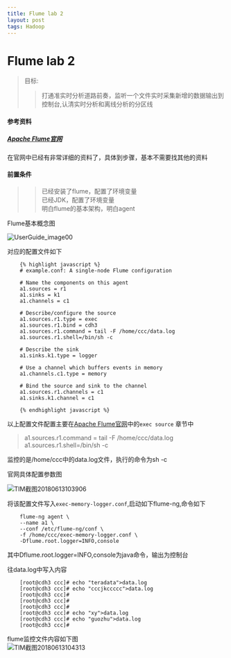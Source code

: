 ```yaml
---
title: Flume lab 2
layout: post
tags: Hadoop
---
```

# Flume lab 2

> 目标:
> > 打通准实时分析道路前奏，监听一个文件实时采集新增的数据输出到控制台,认清实时分析和离线分析的分区线

#### 参考资料
##### [Apache Flume官网](http://flume.apache.org/FlumeUserGuide.html)

在官网中已经有非常详细的资料了，具体到步骤，基本不需要找其他的资料

#### 前置条件
>> 已经安装了flume，配置了环境变量   
>> 已经JDK，配置了环境变量  
>> 明白flume的基本架构，明白agent  

Flume基本概念图    

![UserGuide_image00](http://p1vuoao0b.bkt.clouddn.com/JekyllWriter/UserGuide_image00.png)

对应的配置文件如下  




		{% highlight javascript %}
		# example.conf: A single-node Flume configuration

		# Name the components on this agent
		a1.sources = r1
		a1.sinks = k1
		a1.channels = c1
		
		# Describe/configure the source
		a1.sources.r1.type = exec
		a1.sources.r1.bind = cdh3
		a1.sources.r1.command = tail -F /home/ccc/data.log
		a1.sources.r1.shell=/bin/sh -c
		
		# Describe the sink
		a1.sinks.k1.type = logger
		
		# Use a channel which buffers events in memory
		a1.channels.c1.type = memory
		
		# Bind the source and sink to the channel
		a1.sources.r1.channels = c1
		a1.sinks.k1.channel = c1

		{% endhighlight javascript %}

以上配置文件配置主要在[Apache Flume官网](http://flume.apache.org/FlumeUserGuide.html)中的`exec source` 章节中  

> a1.sources.r1.command = tail -F /home/ccc/data.log  
> a1.sources.r1.shell=/bin/sh -c  

监控的是/home/ccc中的data.log文件，执行的命令为sh -c  

官网具体配置参数图  
		
![TIM截图20180613103906](http://p1vuoao0b.bkt.clouddn.com/JekyllWriter/TIM截图20180613103906.png)

将该配置文件写入`exec-memory-logger.conf`,启动如下flume-ng,命令如下  

		flume-ng agent \
		--name a1 \
		--conf /etc/flume-ng/conf \
		-f /home/ccc/exec-memory-logger.conf \
		-Dflume.root.logger=INFO,console

其中Dflume.root.logger=INFO,console为java命令，输出为控制台  

往data.log中写入内容   

		[root@cdh3 ccc]# echo "teradata">data.log
		[root@cdh3 ccc]# echo "cccjkccccc">data.log
		[root@cdh3 ccc]# 
		[root@cdh3 ccc]# 
		[root@cdh3 ccc]# 
		[root@cdh3 ccc]# echo "xy">data.log
		[root@cdh3 ccc]# echo "guozhu">data.log
		[root@cdh3 ccc]#

flume监控文件内容如下图  
![TIM截图20180613104313](http://p1vuoao0b.bkt.clouddn.com/JekyllWriter/TIM截图20180613104313.png)